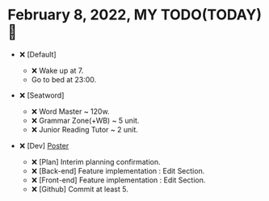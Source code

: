 # February 8, 2022, MY TODO(TODAY) 🚀

- ❌ [Default]

  - ❌ Wake up at 7.
  - Go to bed at 23:00.

- ❌ [Seatword]

  - ❌ Word Master ~ 120w.
  - ❌ Grammar Zone(+WB) ~ 5 unit.
  - ❌ Junior Reading Tutor ~ 2 unit.

- ❌ [Dev] [Poster](https://github.com/Novelier-Webbelier/poster)

  - ❌ [Plan] Interim planning confirmation.
  - ❌ [Back-end] Feature implementation : Edit Section.
  - ❌ [Front-end] Feature implementation : Edit Section.
  - ❌ [Github] Commit at least 5.
